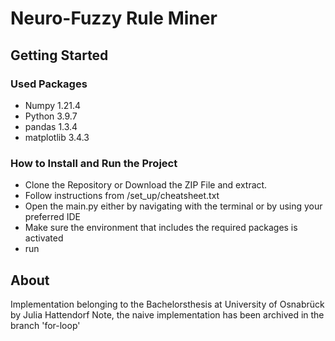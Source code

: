 # Neuro-Fuzzy Rule Miner

## Getting Started

### Used Packages
- Numpy 1.21.4 
- Python 3.9.7 
- pandas  1.3.4
- matplotlib 3.4.3

### How to Install and Run the Project

- Clone the Repository or Download the ZIP File and extract.
- Follow instructions from /set_up/cheatsheet.txt
- Open the main.py either by navigating with the terminal or by using your preferred IDE 
- Make sure the environment that includes the required packages is activated
- run

## About
Implementation belonging to the Bachelorsthesis at University of Osnabrück by Julia Hattendorf
Note, the naive implementation has been archived in the branch 'for-loop'
